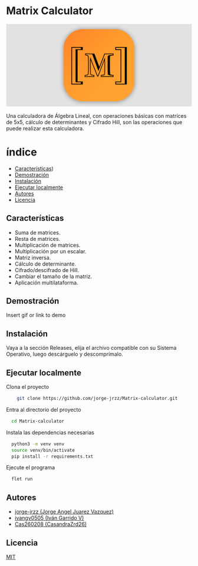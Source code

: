 # Matrix Calculator

<p align="center"> <img src="images/header.png"/> </p>

Una calculadora de Álgebra Lineal, con operaciones básicas con matrices de 5x5, cálculo de determinantes y Cifrado Hill, son las operaciones que puede realizar esta calculadora.

# índice

- [Características](#características))
- [Demostración](#demostración)
- [Instalación](#instalación)
- [Ejecutar localmente](#ejecutar-localmente)
- [Autores](#autores)
- [Licencia](#licencia)

## Características

- Suma de matrices.
- Resta de matrices.
- Multiplicación de matrices.
- Multiplicación por un escalar.
- Matriz inversa.
- Cálculo de determinante.
- Cifrado/descifrado de Hill.
- Cambiar el tamaño de la matriz.
- Aplicación multilataforma.

## Demostración

Insert gif or link to demo

## Instalación

Vaya a la sección Releases, elija el archivo compatible con su Sistema Operativo, luego descárguelo y descomprímalo.

## Ejecutar localmente

Clona el proyecto

```bash
    git clone https://github.com/jorge-jrzz/Matrix-calculator.git
```

Entra al directorio del proyecto

```bash
  cd Matrix-calculator
```

Instala las dependencias necesarias

```bash
  python3 -m venv venv
  source venv/bin/activate
  pip install -r requirements.txt
```

Ejecute el programa

```bash
  flet run
```

## Autores

- [jorge-jrzz (Jorge Angel Juarez Vazquez)](https://github.com/jorge-jrzz)
- [ivangv0505 (Iván Garrido V)](https://github.com/ivangv0505)
- [Cas260208 (CasandraZrd26)](https://github.com/Cas260208)

## Licencia

[MIT](https://choosealicense.com/licenses/mit/)
